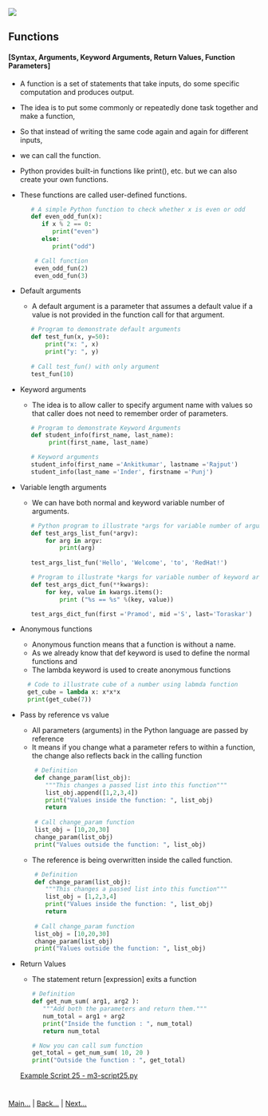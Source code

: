 
![](https://www.python.org/static/img/python-logo.png)
 
## Functions
#### [Syntax, Arguments, Keyword Arguments, Return Values, Function Parameters]

- A function is a set of statements that take inputs, do some specific computation and produces output. 
- The idea is to put some commonly or repeatedly done task together and make a function, 
- So that instead of writing the same code again and again for different inputs, 
- we can call the function.
- Python provides built-in functions like print(), etc. but we can also create your own functions. 
- These functions are called user-defined functions.

    ```python
       # A simple Python function to check whether x is even or odd
       def even_odd_fun(x):
          if x % 2 == 0:
             print("even")
          else:
             print("odd")

        # Call function
        even_odd_fun(2) 
        even_odd_fun(3) 
    ```
  
- Default arguments
    - A default argument is a parameter that assumes a default value if a value is not provided in the function call 
      for that argument.

    ```python
       # Program to demonstrate default arguments 
       def test_fun(x, y=50):
           print("x: ", x)
           print("y: ", y) 
       
       # Call test_fun() with only argument
       test_fun(10)
    ```

- Keyword arguments
    - The idea is to allow caller to specify argument name with values so that caller does not need to remember order of parameters.

    ```python
       # Program to demonstrate Keyword Arguments
       def student_info(first_name, last_name):
            print(first_name, last_name) 
 
       # Keyword arguments				 
       student_info(first_name ='Ankitkumar', lastname ='Rajput')	 
       student_info(last_name ='Inder', firstname ='Punj')
    ```

- Variable length arguments
    - We can have both normal and keyword variable number of arguments.
    ```python
       # Python program to illustrate *args for variable number of arguments
       def test_args_list_fun(*argv):
           for arg in argv:
               print(arg) 
       
       test_args_list_fun('Hello', 'Welcome', 'to', 'RedHat!') 
    ```

    ```python
       # Program to illustrate *kargs for variable number of keyword arguments 
       def test_args_dict_fun(**kwargs):
           for key, value in kwargs.items():
               print ("%s == %s" %(key, value)) 
 
       test_args_dict_fun(first ='Pramod', mid ='S', last='Toraskar')	 
    ```
    
- Anonymous functions
    - Anonymous function means that a function is without a name. 
    - As we already know that def keyword is used to define the normal functions and 
    - The lambda keyword is used to create anonymous functions
    
    ```python
      # Code to illustrate cube of a number using labmda function
      get_cube = lambda x: x*x*x 
      print(get_cube(7))
    ```

- Pass by reference vs value
    - All parameters (arguments) in the Python language are passed by reference
    - It means if you change what a parameter refers to within a function, the change also reflects back in the calling function
    
    ```python
        # Definition
        def change_param(list_obj):
           """This changes a passed list into this function"""
           list_obj.append([1,2,3,4])
           print("Values inside the function: ", list_obj)
           return
        
        # Call change_param function
        list_obj = [10,20,30]
        change_param(list_obj)
        print("Values outside the function: ", list_obj)
    ``` 

    - The reference is being overwritten inside the called function.
    ```python
        # Definition
        def change_param(list_obj):
           """This changes a passed list into this function"""
           list_obj = [1,2,3,4]
           print("Values inside the function: ", list_obj)
           return
        
        # Call change_param function
        list_obj = [10,20,30]
        change_param(list_obj)
        print("Values outside the function: ", list_obj)
    ```

- Return Values
    - The statement return [expression] exits a function
    
        ```python
        # Definition
        def get_num_sum( arg1, arg2 ):
           """Add both the parameters and return them."""
           num_total = arg1 + arg2
           print("Inside the function : ", num_total)
           return num_total
        
        # Now you can call sum function
        get_total = get_num_sum( 10, 20 )
        print("Outside the function : ", get_total)    
        ```
  [Example Script 25 - m3-script25.py](/Examples/Module-3/m3-script25.py)
#
[Main...](https://github.com/ptoraskar/Python-Learning/blob/master/README.md) | [Back...](/Module-3/1_python_standard_libraries.md) | [Next...](/Module-3/3_Variables.md)
